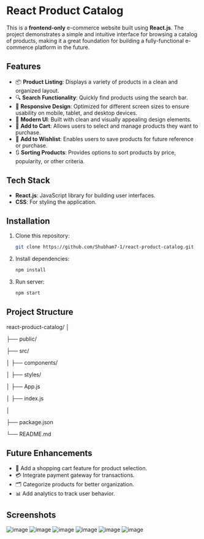 # React Product Catalog

This is a **frontend-only** e-commerce website built using **React.js**. The project demonstrates a simple and intuitive interface for browsing a catalog of products, making it a great foundation for building a fully-functional e-commerce platform in the future.

## Features

- 📦 **Product Listing**: Displays a variety of products in a clean and organized layout.
- 🔍 **Search Functionality**: Quickly find products using the search bar.
- 📜 **Responsive Design**: Optimized for different screen sizes to ensure usability on mobile, tablet, and desktop devices.
- 🎨 **Modern UI**: Built with clean and visually appealing design elements.
- 🛒 **Add to Cart**: Allows users to select and manage products they want to purchase.
- 💖 **Add to Wishlist**: Enables users to save products for future reference or purchase.
- 🔃 **Sorting Products**: Provides options to sort products by price, popularity, or other criteria.

## Tech Stack

- **React.js**: JavaScript library for building user interfaces.
- **CSS**: For styling the application.

## Installation

1. Clone this repository:
   ```bash
   git clone https://github.com/Shubham7-1/react-product-catalog.git
2. Install dependencies:
   ```bash
   npm install
3. Run server:
    ```bash
   npm start

## Project Structure
react-product-catalog/
│

├── public/         

├── src/            

│   ├── components/  

│   ├── styles/      

│   ├── App.js      

│   ├── index.js      

│

├── package.json     

└── README.md        

## Future Enhancements

- 🛒 Add a shopping cart feature for product selection.
- 💳 Integrate payment gateway for transactions.
- 🗂️ Categorize products for better organization.
- 📊 Add analytics to track user behavior.

## Screenshots
![image](https://github.com/user-attachments/assets/24418e04-f0d7-49a2-b414-0fcf0960238c)
![image](https://github.com/user-attachments/assets/c482c55f-dc5c-4673-a86e-a5bb2ddc3414)
![image](https://github.com/user-attachments/assets/aa0ab864-efda-497a-b811-68d99872ca25)
![image](https://github.com/user-attachments/assets/b4f584f2-f08b-49c1-abef-6c5293fa8c07)
![image](https://github.com/user-attachments/assets/5db54f2f-f1ec-404f-96b8-d0c12c5a04c5)
![image](https://github.com/user-attachments/assets/9c8768e2-3308-4bf2-835b-7887782ce714)


